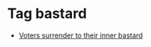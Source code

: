 <!--
title: Tag bastard
date: 2020-06-28T14:38:48.035Z
tags:
-->
# Tag bastard

 * [Voters surrender to their inner bastard](118442390582.md)